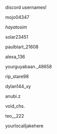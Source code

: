 discord usernames!

mojo04347

_hayatosim_

solar23451

paulblart_21608

alexa_136

yourguyabaan._48658

rip_stare98

dylan144_xy

anubi.z

void_chs.

teo__222

yourlocalljakehere
